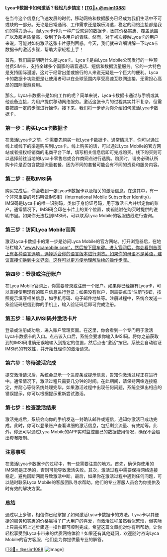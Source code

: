 **Lyca卡数据卡如何激活？轻松几步搞定！[[TG💪+ @esim1088](https://t.me/s/esim1088)]**

在当今这个信息化飞速发展的时代，移动网络和数据服务已经成为我们生活中不可或缺的一部分。无论是日常通讯、工作需求还是娱乐消遣，稳定的网络连接都是我们的得力助手。而Lyca卡作为一种广受欢迎的数据卡，因其价格实惠、覆盖范围广以及服务质量高，受到了许多用户的青睐。然而，对于初次接触Lyca卡的用户来说，可能对如何激活这张卡片感到困惑。今天，我们就来详细讲解一下Lyca卡数据卡的激活步骤，帮助大家轻松上手！

首先，我们需要明确什么是Lyca卡。Lyca卡是由Lyca Mobile公司发行的一种预付费SIM卡，支持全球多个国家的语音通话、短信和数据流量服务。它的一大特色是支持国际漫游，这对于经常出差或旅行的人来说无疑是一个巨大的便利。Lyca卡的数据卡功能更是让使用者可以在全球范围内享受高速互联网连接，无需担心高昂的国际漫游费用。

那么，Lyca卡数据卡是如何工作的呢？简单来说，Lyca卡数据卡通过与手机或其他设备连接，为用户提供移动网络服务。激活这张卡片的过程其实并不复杂，但需要按照一定的步骤进行操作。接下来，我们将一步步为你介绍如何激活Lyca卡数据卡。

### 第一步：购买Lyca卡数据卡

在激活Lyca卡之前，你需要先购买一张Lyca卡数据卡。通常情况下，你可以通过线上或线下的渠道购买到Lyca卡。线上购买的话，可以通过Lyca Mobile的官方网站或者授权经销商的电商平台下单，填写相关信息后即可完成购买。线下购买则可以选择前往当地的Lyca卡零售店或合作商网点进行选购。购买时，请务必确认所购卡片是否包含数据流量套餐，因为不同的套餐可能会有不同的资费和服务内容。

### 第二步：获取IMSI码

购买完成后，你会收到一张Lyca卡数据卡以及相关的激活信息。在这其中，有一个非常重要的号码叫做IMSI码（International Mobile Subscriber Identity）。IMSI码是Lyca卡的唯一识别码，类似于身份证号码，用于激活卡片并绑定你的账户。通常情况下，IMSI码会印在卡片上的某个位置，或者随附在购买时提供的说明书里。如果你无法找到IMSI码，可以联系Lyca Mobile的客服热线进行查询。

### 第三步：访问Lyca Mobile官网

激活Lyca卡数据卡的第一步是访问Lyca Mobile的官方网站。打开浏览器后，在地址栏输入“www.lycamobile.com”，然后按下回车键。进入官网后，你会看到首页上有各种语言选项，选择适合你的语言版本进行浏览。如果你的母语不是英语，建议直接切换到中文界面，这样可以更方便地理解后续的操作步骤。

### 第四步：登录或注册账户

在Lyca Mobile官网上，你需要登录或注册一个账户。如果你已经拥有Lyca卡，可以直接使用现有的账户信息进行登录；如果没有账户，则需要点击“注册”按钮，按照提示填写相关信息，如手机号码、电子邮件地址等。注册过程中，系统会发送一条验证码短信到你的手机上，输入验证码后即可完成注册。

### 第五步：输入IMSI码并激活卡片

登录或注册成功后，进入账户管理页面。在这里，你会看到一个专门用于激活Lyca卡数据卡的入口。点击该入口后，系统会要求你输入IMSI码。将你之前获取到的IMSI码准确无误地输入到指定的位置，然后点击“激活”按钮。系统会自动验证IMSI码的有效性，并开始处理你的激活请求。

### 第六步：等待激活完成

提交激活请求后，系统会显示一个进度条或提示信息，告知你激活过程正在进行中。通常情况下，激活过程只需要几分钟的时间。在此期间，请保持网络连接稳定，并耐心等待系统处理完毕。如果激活过程中出现任何问题，系统会弹出相应的错误提示，你可以根据提示重新尝试激活。

### 第七步：检查激活结果

激活完成后，系统会向你的手机发送一封确认邮件或短信，通知你激活已成功完成。此时，你可以登录账户查看详细的激活信息，包括剩余流量、有效期等。此外，你还可以通过Lyca Mobile的APP实时监控自己的数据使用情况，确保不会超出套餐限制。

### 注意事项

在激活Lyca卡数据卡的过程中，有一些需要注意的地方。首先，确保你使用的IMSI码是正确的，否则可能导致激活失败。其次，激活过程中需要保持网络连接稳定，避免因断网而导致激活中断。最后，如果你在激活过程中遇到任何问题，可以随时联系Lyca Mobile的客服团队寻求帮助。他们的专业客服人员会为你提供及时有效的解决方案。

### 总结

通过以上步骤，相信你已经掌握了如何激活Lyca卡数据卡的方法。Lyca卡以其便捷的服务和实惠的价格赢得了广大用户的喜爱，而激活过程虽然看似繁琐，但实际上只需按照上述步骤逐一操作即可顺利完成。希望这篇文章能对你有所帮助，让你轻松享受到Lyca卡带来的优质网络体验！如果还有其他疑问，欢迎随时咨询Lyca Mobile的官方客服，他们会为你提供最专业的解答。

[[TG💪+ @esim1088](https://t.me/s/esim1088) ![Image](https://i.postimg.cc/4NQfJmqS/Snipaste-2025-05-13-00-14-12.png)]